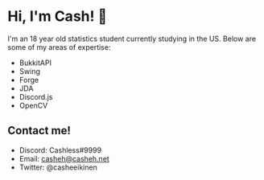 # Hi, I'm Cash! :wave: 


I'm an 18 year old statistics student currently studying in the US. Below are some of my areas of expertise:

* BukkitAPI
* Swing
* Forge
* JDA
* Discord.js
* OpenCV

## Contact me!
* Discord: Cashless#9999
* Email: casheh@casheh.net
* Twitter: @casheeikinen
